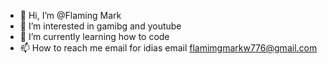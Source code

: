 - 👋 Hi, I’m @Flaming Mark 
- 👀 I’m interested in gamibg and youtube
- 🌱 I’m currently learning how to code
- 📫 How to reach me email for idias email flamimgmarkw776@gmail.com 

<!---
Flaming Maek is a ✨ special ✨ repository because its appears on your GitHub profile.
You can click the Preview link to take a look at your changes.
--->
